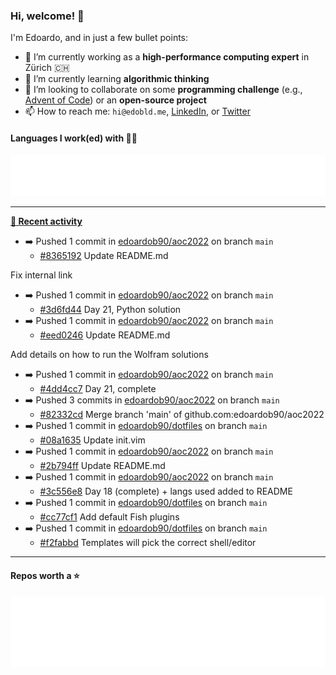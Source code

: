 ### Hi, welcome! 👋 

I'm Edoardo, and in just a few bullet points:

- 🔭 I’m currently working as a **high-performance computing expert** in Zürich 🇨🇭
- 🌱 I’m currently learning **algorithmic thinking**
- 👯 I’m looking to collaborate on some **programming challenge** (e.g., [Advent of Code](https://github.com/edoardob90/aoc2021)) or an **open-source project**
- 📫 How to reach me: `hi@edobld.me`, [LinkedIn](https://linkedin.com/in/edobld), or [Twitter](https://twitter.com/eadweard90)

#### Languages I work(ed) with 👨‍💻

<img src="https://github.com/edoardob90/edoardob90/blob/main/.cache/languages.svg">

---

**[📰 Recent activity](https://github.com/edoardob90)**
* ➡️ Pushed 1 commit in [edoardob90/aoc2022](https://github.com/edoardob90/aoc2022) on branch `main`
  * [#8365192](https://github.com/edoardob90/aoc2022/commit/8365192) Update README.md

Fix internal link
* ➡️ Pushed 1 commit in [edoardob90/aoc2022](https://github.com/edoardob90/aoc2022) on branch `main`
  * [#3d6fd44](https://github.com/edoardob90/aoc2022/commit/3d6fd44) Day 21, Python solution
* ➡️ Pushed 1 commit in [edoardob90/aoc2022](https://github.com/edoardob90/aoc2022) on branch `main`
  * [#eed0246](https://github.com/edoardob90/aoc2022/commit/eed0246) Update README.md

Add details on how to run the Wolfram solutions
* ➡️ Pushed 1 commit in [edoardob90/aoc2022](https://github.com/edoardob90/aoc2022) on branch `main`
  * [#4dd4cc7](https://github.com/edoardob90/aoc2022/commit/4dd4cc7) Day 21, complete
* ➡️ Pushed 3 commits in [edoardob90/aoc2022](https://github.com/edoardob90/aoc2022) on branch `main`
  * [#82332cd](https://github.com/edoardob90/aoc2022/commit/82332cd) Merge branch &#39;main&#39; of github.com:edoardob90/aoc2022
* ➡️ Pushed 1 commit in [edoardob90/dotfiles](https://github.com/edoardob90/dotfiles) on branch `main`
  * [#08a1635](https://github.com/edoardob90/dotfiles/commit/08a1635) Update init.vim
* ➡️ Pushed 1 commit in [edoardob90/aoc2022](https://github.com/edoardob90/aoc2022) on branch `main`
  * [#2b794ff](https://github.com/edoardob90/aoc2022/commit/2b794ff) Update README.md
* ➡️ Pushed 1 commit in [edoardob90/aoc2022](https://github.com/edoardob90/aoc2022) on branch `main`
  * [#3c556e8](https://github.com/edoardob90/aoc2022/commit/3c556e8) Day 18 (complete) + langs used added to README
* ➡️ Pushed 1 commit in [edoardob90/dotfiles](https://github.com/edoardob90/dotfiles) on branch `main`
  * [#cc77cf1](https://github.com/edoardob90/dotfiles/commit/cc77cf1) Add default Fish plugins
* ➡️ Pushed 1 commit in [edoardob90/dotfiles](https://github.com/edoardob90/dotfiles) on branch `main`
  * [#f2fabbd](https://github.com/edoardob90/dotfiles/commit/f2fabbd) Templates will pick the correct shell/editor


---

#### Repos worth a ⭐

<img src="https://github.com/edoardob90/edoardob90/blob/main/.cache/stars.svg">

<!--
- ⚡ Fun fact: ...
- 🤔 I’m looking for help with ...
- 💬 Ask me about ...
- 🌐 My webpage ...
-->
